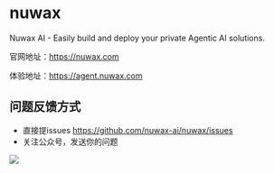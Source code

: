 # nuwax
Nuwax AI - Easily build and deploy your private Agentic AI solutions.

官网地址：https://nuwax.com

体验地址：https://agent.nuwax.com

## 问题反馈方式
- 直接提issues https://github.com/nuwax-ai/nuwax/issues
- 关注公众号，发送你的问题

![](https://www.nuwax.com/wechat.png)
